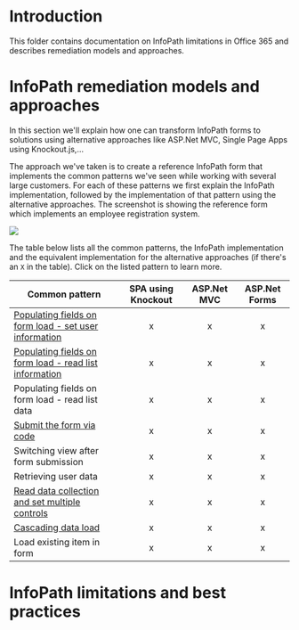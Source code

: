 # Introduction #
This folder contains documentation on InfoPath limitations in Office 365 and describes remediation models and approaches.

# InfoPath remediation models and approaches #
In this section we'll explain how one can transform InfoPath forms to solutions using alternative approaches like ASP.Net MVC, Single Page Apps using Knockout.js,...

The approach we've taken is to create a reference InfoPath form that implements the common patterns we've seen while working with several large customers. For each of these patterns we first explain the InfoPath implementation, followed by the implementation of that pattern using the alternative approaches. The screenshot is showing the reference form which implements an employee registration system.

![](http://i.imgur.com/esc3rMP.png)

The table below lists all the common patterns, the InfoPath implementation and the equivalent implementation for the alternative approaches (if there's an `X` in the table). Click on the listed pattern to learn more.

Common pattern | SPA using Knockout | ASP.Net MVC | ASP.Net Forms
---------------|:------------------:|:-----------:|:-----------:
[Populating fields on form load - set user information](https://github.com/OfficeDev/PnP-Transformation/blob/dev/InfoPath/Guidance/Patterns/Populating%20fields%20on%20form%20load-set%20user%20information.md) | x | x | x 
[Populating fields on form load - read list information](https://github.com/OfficeDev/PnP-Transformation/blob/dev/InfoPath/Guidance/Patterns/Populating%20fields%20on%20form%20load-read%20list%20information.md) | x | x | x 
Populating fields on form load - read list data | x | x | x 
[Submit the form via code](https://github.com/OfficeDev/PnP-Transformation/blob/dev/InfoPath/Guidance/Patterns/Submit%20the%20form%20via%20code.md) | x | x | x 
Switching view after form submission | x | x | x 
Retrieving user data | x | x | x 
[Read data collection and set multiple controls](https://github.com/OfficeDev/PnP-Transformation/blob/dev/InfoPath/Guidance/Patterns/Read%20data%20collection%20and%20set%20multiple%20controls.md) | x | x | x 
[Cascading data load](https://github.com/OfficeDev/PnP-Transformation/blob/dev/InfoPath/Guidance/Patterns/Cascading%20data%20load.md) | x | x | x 
Load existing item in form | x | x | x 


# InfoPath limitations and best practices #


